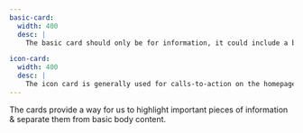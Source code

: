 ```yaml
---
basic-card:
  width: 400
  desc: |
    The basic card should only be for information, it could include a button, but is never a link itself.

icon-card:
  width: 400
  desc: |
    The icon card is generally used for calls-to-action on the homepage or highlights on inside pages.
---
```


The cards provide a way for us to highlight important pieces of information & separate them from basic body content.
